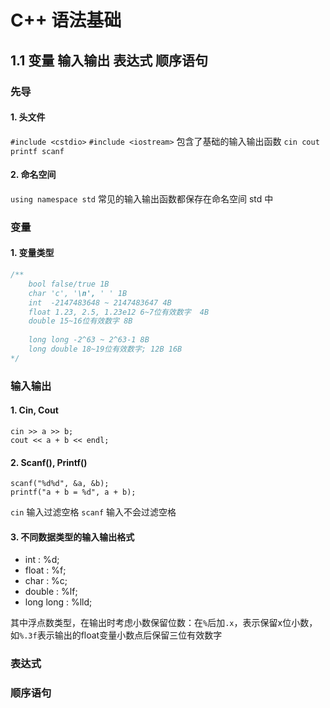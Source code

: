 # C++ 语法基础
## 1.1 变量 输入输出 表达式 顺序语句
### 先导
#### 1. 头文件
`#include <cstdio>`
`#include <iostream>`
包含了基础的输入输出函数 `cin cout printf scanf`
#### 2. 命名空间
`using namespace std`
常见的输入输出函数都保存在命名空间 std 中

### 变量
#### 1. 变量类型

```c
/**
    bool false/true 1B
    char 'c', '\n', ' ' 1B
    int  -2147483648 ~ 2147483647 4B
    float 1.23, 2.5, 1.23e12 6~7位有效数字  4B
    double 15~16位有效数字 8B
    
    long long -2^63 ~ 2^63-1 8B
    long double 18~19位有效数字; 12B 16B
*/ 
```


### 输入输出

#### 1. Cin, Cout 

```
cin >> a >> b;
cout << a + b << endl;
```

#### 2. Scanf(), Printf()

```
scanf("%d%d", &a, &b);
printf("a + b = %d", a + b);
```

`cin` 输入过滤空格
`scanf` 输入不会过滤空格

#### 3. 不同数据类型的输入输出格式

- int : %d;
- float : %f;
- char : %c;
- double : %lf;
- long long : %lld;

其中浮点数类型，在输出时考虑小数保留位数：在`%`后加`.x`，表示保留x位小数，如`%.3f`表示输出的float变量小数点后保留三位有效数字

### 表达式



### 顺序语句




